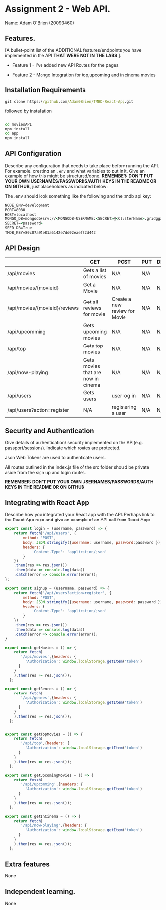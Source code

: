 # Assignment 2 - Web API.

Name: Adam O'Brien (20093460)

## Features.

[A bullet-point list of the ADDITIONAL features/endpoints you have implemented in the API **THAT WERE NOT IN THE LABS** ]. 

 + Feature 1 - I've added new API Routes for the pages

 + Feature 2 - Mongo Integration for top,upcoming and in cinema movies


## Installation Requirements

```bat
git clone https://github.com/Adam0Brien/TMBD-React-App.git
```

followed by installation

```bat

cd moviesAPI
npm install
cd app
npm install

```

## API Configuration
Describe any configuration that needs to take place before running the API. For example, creating an ``.env`` and what variables to put in it. Give an example of how this might be structured/done.
**REMEMBER: DON'T PUT YOUR OWN USERNAMES/PASSWORDS/AUTH KEYS IN THE README OR ON GITHUB,** just placeholders as indicated below:

The .env should look something like the following and the tmdb api key:

```bat
NODE_ENV=development
PORT=8080
HOST=localhost
MONGO_DB=mongodb+srv://<MONGODB-USERNAME:<SECRET>@<ClusterName>.gridgga.mongodb.net/?retryWrites=true&w=majority
SECRET=<password>
SEED_DB=True
TMDB_KEY=80c07a94e81a6142e7dd02eaef22d442

```

## API Design

|  |  GET | POST | PUT | DELETE
| -- | -- | -- | -- | -- 
| /api/movies |Gets a list of movies | N/A | N/A |
| /api/movies/{movieid} | Get a Movie | N/A | N/A | N/A
| /api/movies/{movieid}/reviews | Get all reviews for movie | Create a new review for Movie | N/A | N/A  
| /api/upcomming | Gets upcoming movies | N/A | N/A | N/A
| /api/top | Gets top movies | N/A | N/A | N/A
| /api/now-playing | Gets movies that are now in cinema | N/A | N/A | N/A
| /api/users | Gets users | user log in | N/A | N/A
| /api/users?action=register | N/A | registering a user | N/A | N/A


## Security and Authentication
Give details of authentication/ security implemented on the API(e.g. passport/sessions). Indicate which routes are protected. 

Json Web Tokens are used to authenticate users. 

All routes outlined in the index.js file of the src folder should be private aside from the sign up and login routes.

**REMEMBER: DON'T PUT YOUR OWN USERNAMES/PASSWORDS/AUTH KEYS IN THE README OR ON GITHUB**

## Integrating with React App

Describe how you integrated your React app with the API. Perhaps link to the React App repo and give an example of an API call from React App: 

~~~Javascript
export const login = (username, password) => {
    return fetch('/api/users', {
        method: 'POST',
        body: JSON.stringify({username: username, password:password }),
        headers: {
            'Content-Type': 'application/json'
        }
    })
    .then(res => res.json())
    .then(data => console.log(data))
    .catch(error => console.error(error));
};

export const signup = (username, password) => {
    return fetch('/api/users?action=register', {
        method: 'POST',
        body: JSON.stringify({username: username, password: password }),
        headers: {
            'Content-Type': 'application/json'
        }
    })
    .then(res => res.json())
    .then(data => console.log(data))
    .catch(error => console.error(error));
}

export const getMovies = () => {
    return fetch(
       '/api/movies',{headers: {
         'Authorization': window.localStorage.getItem('token')
      }
    }
    ).then(res => res.json());
  };

export const getGenres = () => {
    return fetch(
       '/api/genres',{headers: {
         'Authorization': window.localStorage.getItem('token')
      }
    }
    ).then(res => res.json());
  };


export const getTopMovies = () => {
    return fetch(
       '/api/top',{headers: {
         'Authorization': window.localStorage.getItem('token')
      }
    }
    ).then(res => res.json());
  };

export const getUpcomingMovies = () => {
    return fetch(
       '/api/upcomming',{headers: {
         'Authorization': window.localStorage.getItem('token')
      }
    }
    ).then(res => res.json());
  };

export const getInCinema = () => {
    return fetch(
       '/api/now-playing',{headers: {
         'Authorization': window.localStorage.getItem('token')
      }
    }
    ).then(res => res.json());
  };
~~~

## Extra features

None

## Independent learning.

None
